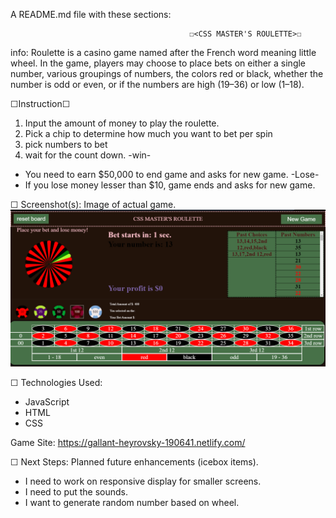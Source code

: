 A README.md file with these sections:

                                            ☐<CSS MASTER'S ROULETTE>☐
info: Roulette is a casino game named after the French word meaning little wheel. 
In the game, players may choose to place bets on either a single number, various groupings of numbers, the colors red or black, 
whether the number is odd or even, or if the numbers are high (19–36) or low (1–18).

☐Instruction☐
1. Input the amount of money to play the roulette.
2. Pick a chip to determine how much you want to bet per spin
3. pick numbers to bet
4. wait for the count down.
-win-
- You need to earn $50,000 to end game and asks for new game.
-Lose-
- If you lose money lesser than $10, game ends and asks for new game.

☐ Screenshot(s): Image of actual game.
![alt text](https://github.com/ptds106/project_1/blob/master/img/Roulette_Screenshot.PNG?raw=true)

☐ Technologies Used:
- JavaScript
- HTML
- CSS

Game Site:
https://gallant-heyrovsky-190641.netlify.com/


☐ Next Steps: Planned future enhancements (icebox items).
- I need to work on responsive display for smaller screens.
- I need to put the sounds.
- I want to generate random number based on wheel.
